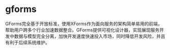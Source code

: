gforms
======

GForms完全基于开放标准，使用XForms作为面向服务的架构简单易用的前端，帮助用户跨多个行业加速数据整合。GForms提供可视化设计器，实现展现服务开发中数据与模型完全分离，加快开发速度快速投入市场，同时降低开发风险，并且有利于后续系统维护。
